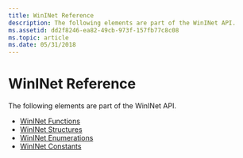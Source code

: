 ```yaml
---
title: WinINet Reference
description: The following elements are part of the WinINet API.
ms.assetid: dd2f8246-ea82-49cb-973f-157fb77c8c08
ms.topic: article
ms.date: 05/31/2018
---
```


# WinINet Reference

The following elements are part of the WinINet API.

-   [WinINet Functions](wininet-functions.md)
-   [WinINet Structures](wininet-structures.md)
-   [WinINet Enumerations](wininet-enumerations.md)
-   [WinINet Constants](wininet-constants.md)

 

 




